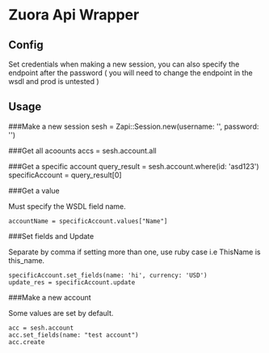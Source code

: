 # Zuora Api Wrapper

## Config
Set credentials when making a new session, you can also specify the endpoint after the password ( you will need to change the endpoint in the wsdl and prod is untested )

## Usage

###Make a new session
	sesh = Zapi::Session.new(username: '', password: '')

###Get all acoounts
	accs = sesh.account.all

###Get a specific account
	query_result = sesh.account.where(id: 'asd123') 
	specificAccount = query_result[0]

###Get a value

Must specify the WSDL field name.

	accountName = specificAccount.values["Name"]

###Set fields and Update

Separate by comma if setting more than one, use ruby case i.e ThisName is this_name.

	specificAccount.set_fields(name: 'hi', currency: 'USD')
	update_res = specificAccount.update

###Make a new account

Some values are set by default.

	acc = sesh.account
	acc.set_fields(name: "test account")
	acc.create



